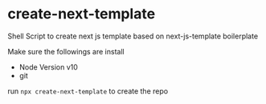 # create-next-template
Shell Script to create next js template based on next-js-template boilerplate

Make sure the followings are install
- Node Version v10
- git

run `npx create-next-template` to create the repo
